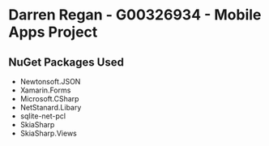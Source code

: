 # Darren Regan - G00326934 - Mobile Apps Project

## NuGet Packages Used
* Newtonsoft.JSON
* Xamarin.Forms
* Microsoft.CSharp
* NetStanard.Libary
* sqlite-net-pcl
* SkiaSharp
* SkiaSharp.Views
